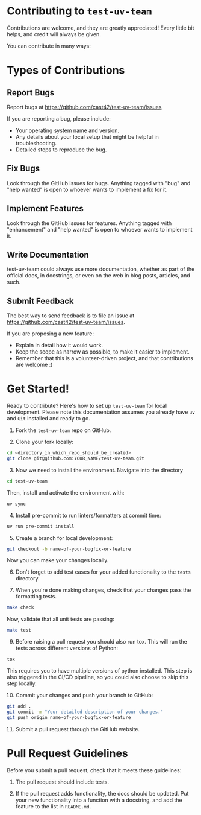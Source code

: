 # Contributing to `test-uv-team`

Contributions are welcome, and they are greatly appreciated!
Every little bit helps, and credit will always be given.

You can contribute in many ways:

# Types of Contributions

## Report Bugs

Report bugs at https://github.com/cast42/test-uv-team/issues

If you are reporting a bug, please include:

- Your operating system name and version.
- Any details about your local setup that might be helpful in troubleshooting.
- Detailed steps to reproduce the bug.

## Fix Bugs

Look through the GitHub issues for bugs.
Anything tagged with "bug" and "help wanted" is open to whoever wants to implement a fix for it.

## Implement Features

Look through the GitHub issues for features.
Anything tagged with "enhancement" and "help wanted" is open to whoever wants to implement it.

## Write Documentation

test-uv-team could always use more documentation, whether as part of the official docs, in docstrings, or even on the web in blog posts, articles, and such.

## Submit Feedback

The best way to send feedback is to file an issue at https://github.com/cast42/test-uv-team/issues.

If you are proposing a new feature:

- Explain in detail how it would work.
- Keep the scope as narrow as possible, to make it easier to implement.
- Remember that this is a volunteer-driven project, and that contributions
  are welcome :)

# Get Started!

Ready to contribute? Here's how to set up `test-uv-team` for local development.
Please note this documentation assumes you already have `uv` and `Git` installed and ready to go.

1. Fork the `test-uv-team` repo on GitHub.

2. Clone your fork locally:

```bash
cd <directory_in_which_repo_should_be_created>
git clone git@github.com:YOUR_NAME/test-uv-team.git
```

3. Now we need to install the environment. Navigate into the directory

```bash
cd test-uv-team
```

Then, install and activate the environment with:

```bash
uv sync
```

4. Install pre-commit to run linters/formatters at commit time:

```bash
uv run pre-commit install
```

5. Create a branch for local development:

```bash
git checkout -b name-of-your-bugfix-or-feature
```

Now you can make your changes locally.

6. Don't forget to add test cases for your added functionality to the `tests` directory.

7. When you're done making changes, check that your changes pass the formatting tests.

```bash
make check
```

Now, validate that all unit tests are passing:

```bash
make test
```

9. Before raising a pull request you should also run tox.
   This will run the tests across different versions of Python:

```bash
tox
```

This requires you to have multiple versions of python installed.
This step is also triggered in the CI/CD pipeline, so you could also choose to skip this step locally.

10. Commit your changes and push your branch to GitHub:

```bash
git add .
git commit -m "Your detailed description of your changes."
git push origin name-of-your-bugfix-or-feature
```

11. Submit a pull request through the GitHub website.

# Pull Request Guidelines

Before you submit a pull request, check that it meets these guidelines:

1. The pull request should include tests.

2. If the pull request adds functionality, the docs should be updated.
   Put your new functionality into a function with a docstring, and add the feature to the list in `README.md`.
